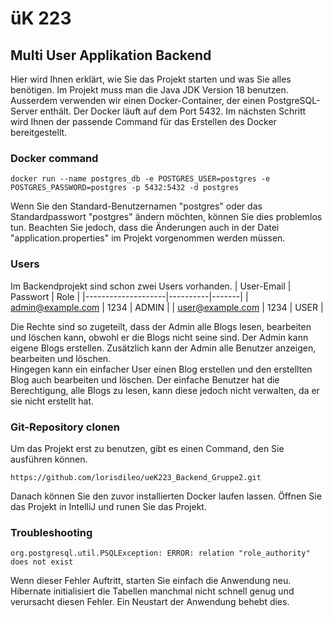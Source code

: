 # üK 223 #

## Multi User Applikation Backend

Hier wird Ihnen erklärt, wie Sie das Projekt starten und was Sie alles benötigen. Im Projekt muss man die Java JDK Version 18 benutzen. Ausserdem verwenden wir einen Docker-Container, der einen PostgreSQL-Server enthält. Der Docker läuft auf dem Port 5432. Im nächsten Schritt wird Ihnen der passende Command für das Erstellen des Docker bereitgestellt.

### Docker command
```
docker run --name postgres_db -e POSTGRES_USER=postgres -e POSTGRES_PASSWORD=postgres -p 5432:5432 -d postgres
```

Wenn Sie den Standard-Benutzernamen "postgres" oder das Standardpasswort "postgres" ändern möchten, können Sie dies problemlos tun. Beachten Sie jedoch, dass die Änderungen auch in der Datei "application.properties" im Projekt vorgenommen werden müssen. 

### Users
Im Backendprojekt sind schon zwei Users vorhanden.
| User-Email         | Passwort | Role  |
|--------------------|----------|-------|
| admin@example.com  | 1234     | ADMIN |
| user@example.com   | 1234     | USER  |


Die Rechte sind so zugeteilt, dass der Admin alle Blogs lesen, bearbeiten und löschen kann, obwohl er die Blogs nicht seine sind. Der Admin kann eigene Blogs erstellen. Zusätzlich kann der Admin alle Benutzer anzeigen, bearbeiten und löschen.
<br>
Hingegen kann ein einfacher User einen Blog erstellen und den erstellten Blog auch bearbeiten und löschen. Der einfache Benutzer hat die Berechtigung, alle Blogs zu lesen, kann diese jedoch nicht verwalten, da er sie nicht erstellt hat.

### Git-Repository clonen

Um das Projekt erst zu benutzen, gibt es einen Command, den Sie ausführen können.
```
https://github.com/lorisdileo/ueK223_Backend_Gruppe2.git
```
Danach können Sie den zuvor installierten Docker laufen lassen. Öffnen Sie das Projekt in IntelliJ und runen Sie das Projekt.

### Troubleshooting

```
org.postgresql.util.PSQLException: ERROR: relation "role_authority" does not exist
```
Wenn dieser Fehler Auftritt, starten Sie einfach die Anwendung neu. Hibernate initialisiert die Tabellen manchmal nicht schnell genug und verursacht diesen Fehler. Ein Neustart der Anwendung behebt dies.